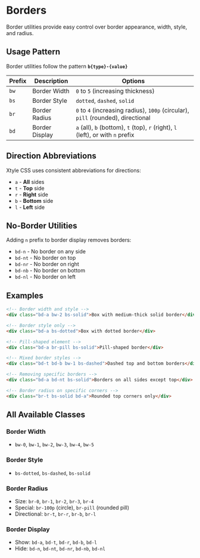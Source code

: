 # Borders

Border utilities provide easy control over border appearance, width, style, and radius.

## Usage Pattern

Border utilities follow the pattern **`b{type}-{value}`**

| Prefix                      | Description      | Options                                                                           |
| --------------------------- | ---------------- | --------------------------------------------------------------------------------- |
| <code class="big">bw</code> | Border Width     | `0` to `5` (increasing thickness)                                                 |
| <code class="big">bs</code> | Border Style     | `dotted`, `dashed`, `solid`                                                       |
| <code class="big">br</code> | Border Radius    | `0` to `4` (increasing radius), `100p` (circular), `pill` (rounded), directional  |
| <code class="big">bd</code> | Border Display   | `a` (all), `b` (bottom), `t` (top), `r` (right), `l` (left), or with `n` prefix   |

## Direction Abbreviations

Xtyle CSS uses consistent abbreviations for directions:

- <code class="big">a</code> - **All** sides
- <code class="big">t</code> - **Top** side
- <code class="big">r</code> - **Right** side
- <code class="big">b</code> - **Bottom** side
- <code class="big">l</code> - **Left** side

## No-Border Utilities

Adding `n` prefix to border display removes borders:

- <code class="big">bd-n</code> - No border on any side
- <code class="big">bd-nt</code> - No border on top
- <code class="big">bd-nr</code> - No border on right
- <code class="big">bd-nb</code> - No border on bottom
- <code class="big">bd-nl</code> - No border on left

## Examples

```html
<!-- Border width and style -->
<div class="bd-a bw-2 bs-solid">Box with medium-thick solid border</div>

<!-- Border style only -->
<div class="bd-a bs-dotted">Box with dotted border</div>

<!-- Pill-shaped element -->
<div class="bd-a br-pill bs-solid">Pill-shaped border</div>

<!-- Mixed border styles -->
<div class="bd-t bd-b bw-1 bs-dashed">Dashed top and bottom borders</div>

<!-- Removing specific borders -->
<div class="bd-a bd-nt bs-solid">Borders on all sides except top</div>

<!-- Border radius on specific corners -->
<div class="br-t bs-solid bd-a">Rounded top corners only</div>
```

## All Available Classes

### Border Width
- `bw-0`, `bw-1`, `bw-2`, `bw-3`, `bw-4`, `bw-5`

### Border Style
- `bs-dotted`, `bs-dashed`, `bs-solid`

### Border Radius
- Size: `br-0`, `br-1`, `br-2`, `br-3`, `br-4`
- Special: `br-100p` (circle), `br-pill` (rounded pill)
- Directional: `br-t`, `br-r`, `br-b`, `br-l`

### Border Display
- Show: `bd-a`, `bd-t`, `bd-r`, `bd-b`, `bd-l`
- Hide: `bd-n`, `bd-nt`, `bd-nr`, `bd-nb`, `bd-nl`
